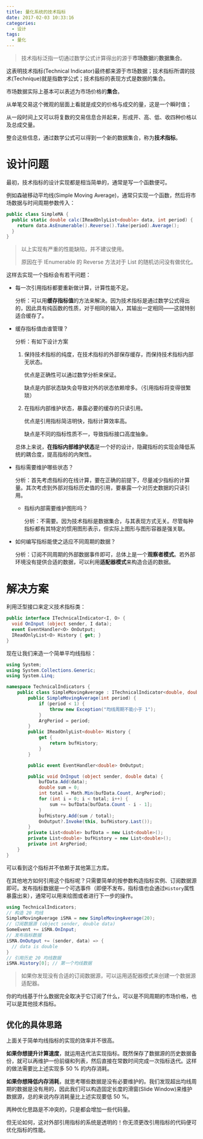 ```yaml
---
title: 量化系统的技术指标
date: 2017-02-03 10:33:16
categories:
  - 设计
tags:
  - 量化
---
```


> 技术指标泛指一切通过数学公式计算得出的源于**市场数据**的**数据集合**。

这表明技术指标(Technical Indicator)最终都来源于市场数据；技术指标所谓的技术(Technique)就是指数学公式；技术指标的表现方式是数据的集合。

市场数据实际上基本可以表述为市场价格的**集合**。

从单笔交易这个微观的层面上看就是成交的价格与成交的量，这是一个瞬时值；

从一段时间上又可以将复数的交易信息合并起来，形成开、高、低、收四种价格以及总成交量。

整合这些信息，通过数学公式可以得到一个新的数据集合，称为**技术指标**。

<!--more-->

# 设计问题

最初，技术指标的设计实现都是相当简单的，通常是写一个函数便可。

例如森破移动平均线(Simple Moving Average)，通常只实现一个函数，然后将市场数据与时间周期参数传入：

```c#
public class SimpleMA {
  public static double calc(IReadOnlyList<double> data, int period) {
    return data.AsEnumerable().Reverse().Take(period).Average();
  }
}
```

> 以上实现有严重的性能缺陷，并不建议使用。
>
> 原因在于 IEnumerable 的 Reverse 方法对于 List 的随机访问没有做优化。

这样去实现一个指标会有若干问题：

+ 每一次引用指标都要重新做计算，计算性能不足。

  分析：可以用**缓存指标值**的方法来解决。因为技术指标是通过数学公式得出的，因此具有纯函数的性质，对于相同的输入，其输出一定相同——这就特别适合缓存了。

+ 缓存指标值由谁管理？

  分析：有如下设计方案

  1. 保持技术指标的纯度，在技术指标的外部保存缓存，而保持技术指标内部无状态。

     优点是正确性可以通过数学分析来保证。

     缺点是内部状态缺失会导致对外的状态依赖增多。（引用指标将变得很繁琐）

  2. 在指标内部维护状态，暴露必要的缓存的只读引用。

     优点是引用指标简洁明快，指标计算效率高。

     缺点是不同的指标性质不一，导致指标接口高度抽象。

  总体上来说，**在指标内部维护状态**是一个好的设计，隐藏指标的实现会降低系统的耦合度，提高指标的内聚性。

+ 指标需要维护哪些状态？

  分析：首先考虑指标的在线计算，要在正确的前提下，尽量减少指标的计算量。其次考虑到外部对指标历史值的引用，要暴露一个对历史数据的只读引用。

  + 指标内部需要维护图形吗？

    分析：不需要。因为技术指标是数据集合，与其表现方式无关。尽管每种指标都有其特定的惯用图形表示，但实际上图形与图形容器是强关联。

+ 如何编写指标能使之适应不同周期的数据？

  分析：订阅不同周期的外部数据事件即可，总体上是一个**观察者模式**。若外部环境没有提供合适的数据，可以利用**适配器模式**来构造合适的数据。

# 解决方案

利用泛型接口来定义技术指标类：

```c#
public interface ITechnicalIndicator<I, O> {
  void OnInput (object sender, I data);
  event EventHandler<O> OnOutput;
  IReadOnlyList<O> History { get; }
}
```

现在让我们来造一个简单平均线指标：

```c#
using System;
using System.Collections.Generic;
using System.Linq;

namespace TechnicalIndicators {
    public class SimpleMovingAverage : ITechnicalIndicator<double, double> {
        public SimpleMovingAverage(int period) {
            if (period < 1) {
                throw new Exception("均线周期不能小于 1");
            }
            ArgPeriod = period;
        }
        public IReadOnlyList<double> History {
            get {
                return bufHistory;
            }
        }

        public event EventHandler<double> OnOutput;

        public void OnInput (object sender, double data) {
            bufData.Add(data);
            double sum = 0;
            int total = Math.Min(bufData.Count, ArgPeriod);
            for (int i = 0; i < total; i++) {
                sum += bufData[bufData.Count - i - 1];
            }
            bufHistory.Add(sum / total);
            OnOutput?.Invoke(this, bufHistory.Last());
        }
        private List<double> bufData = new List<double>();
        private List<double> bufHistory = new List<double>();
        private int ArgPeriod;
    }
}
```

可以看到这个指标并不依赖于其他第三方库。

在其他地方如何引用这个指标呢？只需要简单的按参数构造指标实例、订阅数据源即可。发布指标数据是一个可选事件（即便不发布，指标值也会通过`History`属性暴露出来），通常可以用来绘图或者进行下一步的操作。

```c#
using TechnicalIndicators;
// 构造 20 均线
SimpleMovingAverage iSMA = new SimpleMovingAverage(20);
// 订阅数据源 (object sender, double data)
SomeEvent += iSMA.OnInput;
// 发布指标数据
iSMA.OnOutput += (sender, data) => {
  // data is double
}
// 引用历史 20 均线数据
iSMA.History[0]; // 第一个均线数据
```

>  如果你发现没有合适的订阅数据源，可以运用适配器模式来创建一个数据源适配器。

你的均线基于什么数据完全取决于它订阅了什么，可以是不同周期的市场价格，也可以是其他技术指标。

## 优化的具体思路

上面关于简单均线指标的实现的效率并不很高。

**如果你想提升计算速度**，就运用迭代法实现指标。既然保存了数据源的历史数据备份，就可以再维护一份前缀和列表，然后直接在常数时间完成一次指标迭代。这样的做法需要比上述实现多 50 % 的内存消耗。

**如果你想降低内存消耗**，就思考哪些数据是没有必要维护的。我们发现超出均线周期的数据是没有用的，因此我们可以构造固定长度的滑窗(Slide Window)来维护数据源，总的来说内存消耗量比上述实现要低 50 %。

两种优化思路是不冲突的，只是都会增加一些代码量。

但无论如何，这对外部引用指标的系统是透明的！你无须更改引用指标的代码便可优化指标的性能。

